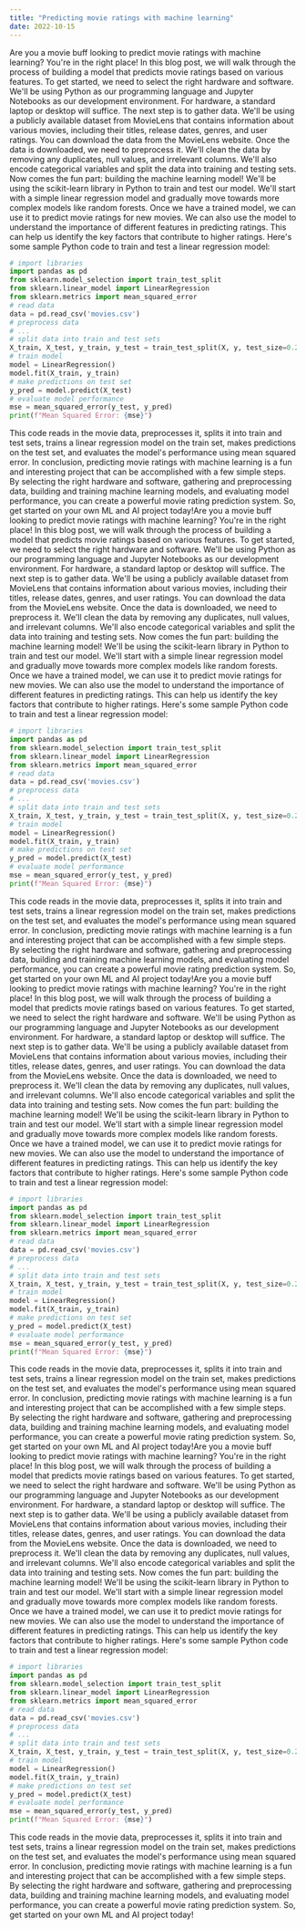 ```yaml
---
title: "Predicting movie ratings with machine learning"
date: 2022-10-15
---
```



Are you a movie buff looking to predict movie ratings with machine learning? You're in the right place! In this blog post, we will walk through the process of building a model that predicts movie ratings based on various features.
To get started, we need to select the right hardware and software. We'll be using Python as our programming language and Jupyter Notebooks as our development environment. For hardware, a standard laptop or desktop will suffice.
The next step is to gather data. We'll be using a publicly available dataset from MovieLens that contains information about various movies, including their titles, release dates, genres, and user ratings. You can download the data from the MovieLens website.
Once the data is downloaded, we need to preprocess it. We'll clean the data by removing any duplicates, null values, and irrelevant columns. We'll also encode categorical variables and split the data into training and testing sets.
Now comes the fun part: building the machine learning model! We'll be using the scikit-learn library in Python to train and test our model. We'll start with a simple linear regression model and gradually move towards more complex models like random forests.
Once we have a trained model, we can use it to predict movie ratings for new movies. We can also use the model to understand the importance of different features in predicting ratings. This can help us identify the key factors that contribute to higher ratings.
Here's some sample Python code to train and test a linear regression model:
```python
# import libraries
import pandas as pd
from sklearn.model_selection import train_test_split
from sklearn.linear_model import LinearRegression
from sklearn.metrics import mean_squared_error
# read data
data = pd.read_csv('movies.csv')
# preprocess data
# ...
# split data into train and test sets
X_train, X_test, y_train, y_test = train_test_split(X, y, test_size=0.2, random_state=42)
# train model
model = LinearRegression()
model.fit(X_train, y_train)
# make predictions on test set
y_pred = model.predict(X_test)
# evaluate model performance
mse = mean_squared_error(y_test, y_pred)
print(f"Mean Squared Error: {mse}")
```
This code reads in the movie data, preprocesses it, splits it into train and test sets, trains a linear regression model on the train set, makes predictions on the test set, and evaluates the model's performance using mean squared error.
In conclusion, predicting movie ratings with machine learning is a fun and interesting project that can be accomplished with a few simple steps. By selecting the right hardware and software, gathering and preprocessing data, building and training machine learning models, and evaluating model performance, you can create a powerful movie rating prediction system. So, get started on your own ML and AI project today!Are you a movie buff looking to predict movie ratings with machine learning? You're in the right place! In this blog post, we will walk through the process of building a model that predicts movie ratings based on various features.
To get started, we need to select the right hardware and software. We'll be using Python as our programming language and Jupyter Notebooks as our development environment. For hardware, a standard laptop or desktop will suffice.
The next step is to gather data. We'll be using a publicly available dataset from MovieLens that contains information about various movies, including their titles, release dates, genres, and user ratings. You can download the data from the MovieLens website.
Once the data is downloaded, we need to preprocess it. We'll clean the data by removing any duplicates, null values, and irrelevant columns. We'll also encode categorical variables and split the data into training and testing sets.
Now comes the fun part: building the machine learning model! We'll be using the scikit-learn library in Python to train and test our model. We'll start with a simple linear regression model and gradually move towards more complex models like random forests.
Once we have a trained model, we can use it to predict movie ratings for new movies. We can also use the model to understand the importance of different features in predicting ratings. This can help us identify the key factors that contribute to higher ratings.
Here's some sample Python code to train and test a linear regression model:
```python
# import libraries
import pandas as pd
from sklearn.model_selection import train_test_split
from sklearn.linear_model import LinearRegression
from sklearn.metrics import mean_squared_error
# read data
data = pd.read_csv('movies.csv')
# preprocess data
# ...
# split data into train and test sets
X_train, X_test, y_train, y_test = train_test_split(X, y, test_size=0.2, random_state=42)
# train model
model = LinearRegression()
model.fit(X_train, y_train)
# make predictions on test set
y_pred = model.predict(X_test)
# evaluate model performance
mse = mean_squared_error(y_test, y_pred)
print(f"Mean Squared Error: {mse}")
```
This code reads in the movie data, preprocesses it, splits it into train and test sets, trains a linear regression model on the train set, makes predictions on the test set, and evaluates the model's performance using mean squared error.
In conclusion, predicting movie ratings with machine learning is a fun and interesting project that can be accomplished with a few simple steps. By selecting the right hardware and software, gathering and preprocessing data, building and training machine learning models, and evaluating model performance, you can create a powerful movie rating prediction system. So, get started on your own ML and AI project today!Are you a movie buff looking to predict movie ratings with machine learning? You're in the right place! In this blog post, we will walk through the process of building a model that predicts movie ratings based on various features.
To get started, we need to select the right hardware and software. We'll be using Python as our programming language and Jupyter Notebooks as our development environment. For hardware, a standard laptop or desktop will suffice.
The next step is to gather data. We'll be using a publicly available dataset from MovieLens that contains information about various movies, including their titles, release dates, genres, and user ratings. You can download the data from the MovieLens website.
Once the data is downloaded, we need to preprocess it. We'll clean the data by removing any duplicates, null values, and irrelevant columns. We'll also encode categorical variables and split the data into training and testing sets.
Now comes the fun part: building the machine learning model! We'll be using the scikit-learn library in Python to train and test our model. We'll start with a simple linear regression model and gradually move towards more complex models like random forests.
Once we have a trained model, we can use it to predict movie ratings for new movies. We can also use the model to understand the importance of different features in predicting ratings. This can help us identify the key factors that contribute to higher ratings.
Here's some sample Python code to train and test a linear regression model:
```python
# import libraries
import pandas as pd
from sklearn.model_selection import train_test_split
from sklearn.linear_model import LinearRegression
from sklearn.metrics import mean_squared_error
# read data
data = pd.read_csv('movies.csv')
# preprocess data
# ...
# split data into train and test sets
X_train, X_test, y_train, y_test = train_test_split(X, y, test_size=0.2, random_state=42)
# train model
model = LinearRegression()
model.fit(X_train, y_train)
# make predictions on test set
y_pred = model.predict(X_test)
# evaluate model performance
mse = mean_squared_error(y_test, y_pred)
print(f"Mean Squared Error: {mse}")
```
This code reads in the movie data, preprocesses it, splits it into train and test sets, trains a linear regression model on the train set, makes predictions on the test set, and evaluates the model's performance using mean squared error.
In conclusion, predicting movie ratings with machine learning is a fun and interesting project that can be accomplished with a few simple steps. By selecting the right hardware and software, gathering and preprocessing data, building and training machine learning models, and evaluating model performance, you can create a powerful movie rating prediction system. So, get started on your own ML and AI project today!Are you a movie buff looking to predict movie ratings with machine learning? You're in the right place! In this blog post, we will walk through the process of building a model that predicts movie ratings based on various features.
To get started, we need to select the right hardware and software. We'll be using Python as our programming language and Jupyter Notebooks as our development environment. For hardware, a standard laptop or desktop will suffice.
The next step is to gather data. We'll be using a publicly available dataset from MovieLens that contains information about various movies, including their titles, release dates, genres, and user ratings. You can download the data from the MovieLens website.
Once the data is downloaded, we need to preprocess it. We'll clean the data by removing any duplicates, null values, and irrelevant columns. We'll also encode categorical variables and split the data into training and testing sets.
Now comes the fun part: building the machine learning model! We'll be using the scikit-learn library in Python to train and test our model. We'll start with a simple linear regression model and gradually move towards more complex models like random forests.
Once we have a trained model, we can use it to predict movie ratings for new movies. We can also use the model to understand the importance of different features in predicting ratings. This can help us identify the key factors that contribute to higher ratings.
Here's some sample Python code to train and test a linear regression model:
```python
# import libraries
import pandas as pd
from sklearn.model_selection import train_test_split
from sklearn.linear_model import LinearRegression
from sklearn.metrics import mean_squared_error
# read data
data = pd.read_csv('movies.csv')
# preprocess data
# ...
# split data into train and test sets
X_train, X_test, y_train, y_test = train_test_split(X, y, test_size=0.2, random_state=42)
# train model
model = LinearRegression()
model.fit(X_train, y_train)
# make predictions on test set
y_pred = model.predict(X_test)
# evaluate model performance
mse = mean_squared_error(y_test, y_pred)
print(f"Mean Squared Error: {mse}")
```
This code reads in the movie data, preprocesses it, splits it into train and test sets, trains a linear regression model on the train set, makes predictions on the test set, and evaluates the model's performance using mean squared error.
In conclusion, predicting movie ratings with machine learning is a fun and interesting project that can be accomplished with a few simple steps. By selecting the right hardware and software, gathering and preprocessing data, building and training machine learning models, and evaluating model performance, you can create a powerful movie rating prediction system. So, get started on your own ML and AI project today!